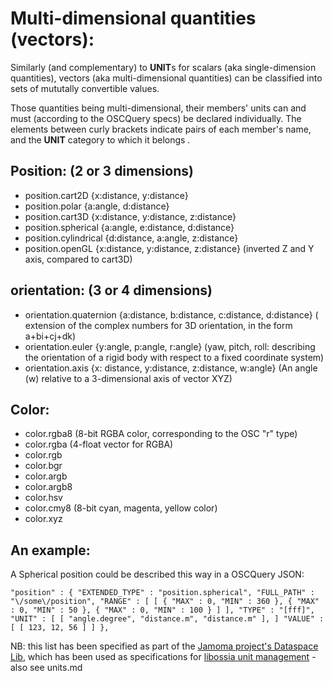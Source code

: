 # Multi-dimensional quantities (vectors):


Similarly (and complementary) to **UNIT**s for scalars (aka single-dimension quantities), vectors (aka multi-dimensional quantities) can be classified into sets of mututally convertible values.


Those quantities being multi-dimensional, their members' units can and must (according to the OSCQuery specs) be declared individually. The elements between curly brackets indicate pairs of each member's name, and the  **UNIT** category to which it belongs .



## Position: (2 or 3 dimensions)
- position.cart2D {x:distance, y:distance}
- position.polar {a:angle, d:distance} 
- position.cart3D {x:distance, y:distance, z:distance}
- position.spherical {a:angle, e:distance, d:distance} 
- position.cylindrical {d:distance, a:angle, z:distance}
- position.openGL {x:distance, y:distance, z:distance} (inverted Z and Y axis, compared to cart3D)


## orientation: (3 or 4 dimensions)
- orientation.quaternion {a:distance, b:distance, c:distance, d:distance} ( extension of the complex numbers for 3D orientation, in the form a+bi+cj+dk)
- orientation.euler {y:angle, p:angle, r:angle} (yaw, pitch, roll: describing the orientation of a rigid body with respect to a fixed coordinate system)
- orientation.axis {x: distance, y:distance, z:distance, w:angle} (An angle (w) relative to a 3-dimensional axis of vector XYZ)

## Color:
- color.rgba8 (8-bit RGBA color, corresponding to the OSC "r" type)
- color.rgba (4-float vector for RGBA)
- color.rgb
- color.bgr
- color.argb
- color.argb8
- color.hsv
- color.cmy8 (8-bit cyan, magenta, yellow color)
- color.xyz


## An example:
A Spherical position could be described this way in a OSCQuery JSON:

``
"position" : {
    "EXTENDED_TYPE" : "position.spherical",
    "FULL_PATH" : "\/some\/position",
    "RANGE" : [
       [
         {
           "MAX" : 0,
           "MIN" : 360
         },
         {
           "MAX" : 0,
           "MIN" : 50
         },
         {
           "MAX" : 0,
           "MIN" : 100
         }
       ]
    ],
    "TYPE" : "[fff]",
    "UNIT" : [
       [
        "angle.degree",
        "distance.m",
        "distance.m"
       ],
     ]
    "VALUE" : [
      [
       123,
       12,
       56
      ]
    ]
},
``

NB: this list has been specified as part of the [Jamoma project's Dataspace Lib](https://github.com/jamoma/JamomaCore/tree/master/Foundation/extensions/DataspaceLib), which has been used as specifications for [libossia unit management](https://github.com/OSSIA/libossia/tree/master/OSSIA/ossia/network/dataspace) - also see units.md

